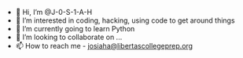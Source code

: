 - 👋 Hi, I’m @J-0-S-1-A-H
- 👀 I’m interested in coding, hacking, using code to get around things
- 🌱 I’m currently going to learn Python
- 💞️ I’m looking to collaborate on ...
- 📫 How to reach me - josiaha@libertascollegeprep.org

<!---
J-0-S-1-A-H/J-0-S-1-A-H is a ✨ special ✨ repository because its `README.md` (this file) appears on your GitHub profile.
You can click the Preview link to take a look at your changes.
--->
